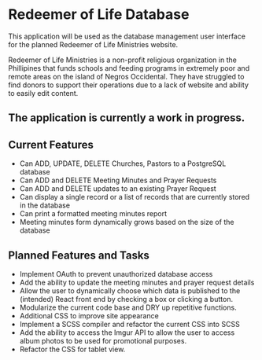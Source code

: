 # Redeemer of Life Database

This application will be used as the database management user interface for the planned Redeemer of Life Ministries website.

Redeemer of Life Ministries is a non-profit religious organization in the Phillipines that funds schools and feeding programs in extremely poor and remote areas on the island of Negros Occidental. They have struggled to find donors to support their operations due to a lack of website and ability to easily edit content.

## The application is currently a work in progress.

## Current Features
- Can ADD, UPDATE, DELETE Churches, Pastors to a PostgreSQL database
- Can ADD and DELETE Meeting Minutes and Prayer Requests
- Can ADD and DELETE updates to an existing Prayer Request
- Can display a single record or a list of records that are currently stored in the database
- Can print a formatted meeting minutes report
- Meeting minutes form dynamically grows based on the size of the database

## Planned Features and Tasks
- Implement OAuth to prevent unauthorized database access
- Add the ability to update the meeting minutes and prayer request details
- Allow the user to dynamically choose which data is published to the (intended) React front end by checking a box or clicking a button.
- Modularize the current code base and DRY up repetitive functions.
- Additional CSS to improve site appearance
- Implement a SCSS compiler and refactor the current CSS into SCSS
- Add the ability to access the Imgur API to allow the user to access album photos to be used for promotional purposes.
- Refactor the CSS for tablet view.
